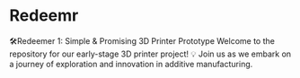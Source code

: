 # Redeemr
🛠️Redeemer 1: Simple &amp; Promising 3D Printer Prototype  Welcome to the repository for our early-stage 3D printer project! 💡 Join us as we embark on a journey of exploration and innovation in additive manufacturing.
